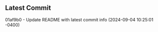 
## Latest Commit
01af9b0 - Update README with latest commit info (2024-09-04 10:25:01 -0400) <Yunxi-Zhou>
